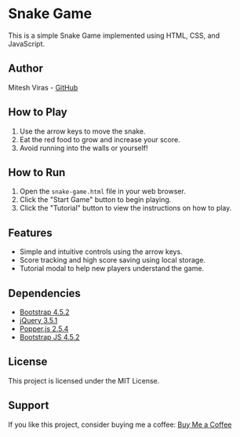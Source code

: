 # Snake Game

This is a simple Snake Game implemented using HTML, CSS, and JavaScript.

## Author

Mitesh Viras - [GitHub](https://github.com/miteshviras)

## How to Play

1. Use the arrow keys to move the snake.
2. Eat the red food to grow and increase your score.
3. Avoid running into the walls or yourself!

## How to Run

1. Open the `snake-game.html` file in your web browser.
2. Click the "Start Game" button to begin playing.
3. Click the "Tutorial" button to view the instructions on how to play.

## Features

- Simple and intuitive controls using the arrow keys.
- Score tracking and high score saving using local storage.
- Tutorial modal to help new players understand the game.

## Dependencies

- [Bootstrap 4.5.2](https://stackpath.bootstrapcdn.com/bootstrap/4.5.2/css/bootstrap.min.css)
- [jQuery 3.5.1](https://code.jquery.com/jquery-3.5.1.slim.min.js)
- [Popper.js 2.5.4](https://cdn.jsdelivr.net/npm/@popperjs/core@2.5.4/dist/umd/popper.min.js)
- [Bootstrap JS 4.5.2](https://stackpath.bootstrapcdn.com/bootstrap/4.5.2/js/bootstrap.min.js)

## License

This project is licensed under the MIT License.

## Support

If you like this project, consider buying me a coffee: [Buy Me a Coffee](https://buymeacoffee.com/miteshviras329)

